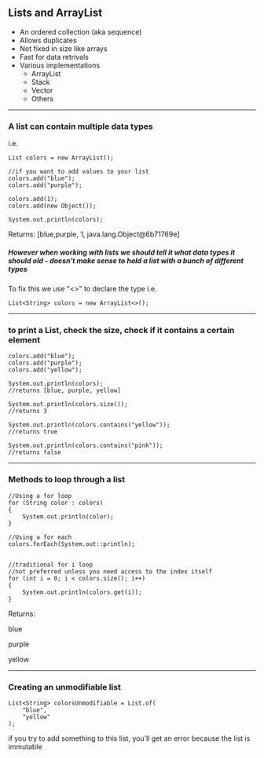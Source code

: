 ## Lists and ArrayList

-  An ordered collection (aka sequence)
-  Allows duplicates
-  Not fixed in size like arrays
-  Fast for data retrivals
-  Various implementations
    -  ArrayList
    -  Stack
    -  Vector
    -  Others

-------------------

### A list can contain multiple data types
i.e.

```
List colors = new ArrayList();
		
//if you want to add values to your list
colors.add("blue");
colors.add("purple");

colors.add(1);
colors.add(new Object());

System.out.println(colors);
```
Returns:
[blue,purple, 1, java.lang.Object@6b71769e]


##### However when working with lists we should tell it what data types it should old - doesn't make sense to hold a list with a bunch of different types
To fix this we use "<>" to declare the type
i.e.

```
List<String> colors = new ArrayList<>();
```

--------------------

### to print a List, check the size, check if it contains a certain element
```
colors.add("blue");
colors.add("purple");
colors.add("yellow");

System.out.println(colors);
//returns [blue, purple, yellow]

System.out.println(colors.size());
//returns 3

System.out.println(colors.contains("yellow"));
//returns true

System.out.println(colors.contains("pink"));
//returns false
```

----------------

### Methods to loop through a list
```
//Using a for loop
for (String color : colors) 
{
	System.out.println(color);
}

//Using a for each
colors.forEach(System.out::println);


//traditional for i loop
//not preferred unless you need access to the index itself
for (int i = 0; i < colors.size(); i++)
{
	System.out.println(colors.get(i));
}
```
Returns:

blue

purple

yellow

----------
### Creating an unmodifiable list
```
List<String> colorsUnmodifiable = List.of(
	"blue",
	"yellow"
);
```

if you try to add something to this list, you'll get an error because the list is immutable
